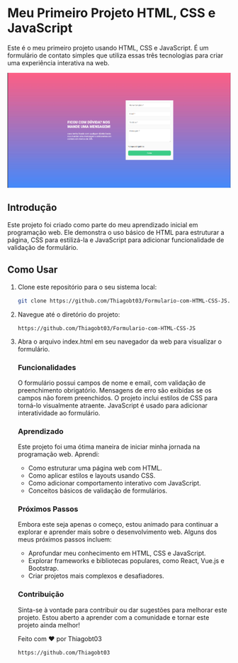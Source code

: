 # Meu Primeiro Projeto HTML, CSS e JavaScript

Este é o meu primeiro projeto usando HTML, CSS e JavaScript. É um formulário de contato simples que utiliza essas três tecnologias para criar uma experiência interativa na web.

![Screenshot](src/images/Screenshot_1.png)

## Introdução

Este projeto foi criado como parte do meu aprendizado inicial em programação web. Ele demonstra o uso básico de HTML para estruturar a página, CSS para estilizá-la e JavaScript para adicionar funcionalidade de validação de formulário.

## Como Usar

1. Clone este repositório para o seu sistema local:

   ```bash
   git clone https://github.com/Thiagobt03/Formulario-com-HTML-CSS-JS.git


2. Navegue até o diretório do projeto:
    ```
    https://github.com/Thiagobt03/Formulario-com-HTML-CSS-JS

3. Abra o arquivo index.html em seu navegador da web para visualizar o formulário.

    ### Funcionalidades
    O formulário possui campos de nome e email, com validação de preenchimento obrigatório.
    Mensagens de erro são exibidas se os campos não forem preenchidos.
    O projeto inclui estilos de CSS para torná-lo visualmente atraente.
    JavaScript é usado para adicionar interatividade ao formulário.

    ### Aprendizado
    Este projeto foi uma ótima maneira de iniciar minha jornada na programação web. Aprendi:

    - Como estruturar uma página web com HTML.
    - Como aplicar estilos e layouts usando CSS.
    - Como adicionar comportamento interativo com JavaScript.
    - Conceitos básicos de validação de formulários.

    ### Próximos Passos
    Embora este seja apenas o começo, estou animado para continuar a explorar e aprender mais sobre o desenvolvimento web. Alguns dos meus próximos passos incluem:

    - Aprofundar meu conhecimento em HTML, CSS e JavaScript.
    - Explorar frameworks e bibliotecas populares, como React, Vue.js e Bootstrap.
    - Criar projetos mais complexos e desafiadores.
    ### Contribuição
    Sinta-se à vontade para contribuir ou dar sugestões para melhorar este projeto. Estou aberto a aprender com a comunidade e tornar este projeto ainda melhor!

    Feito com ❤️ por Thiagobt03
    ```
    https://github.com/Thiagobt03
